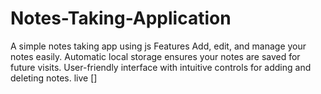 # Notes-Taking-Application
A simple notes taking app using js
Features
Add, edit, and manage your notes easily.
Automatic local storage ensures your notes are saved for future visits.
User-friendly interface with intuitive controls for adding and deleting notes.
live []
